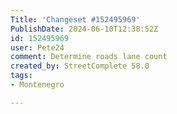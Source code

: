 ```yaml
---
Title: 'Changeset #152495969'
PublishDate: 2024-06-10T12:38:52Z
id: 152495969
user: Pete24
comment: Determine roads lane count
created_by: StreetComplete 58.0
tags:
- Montenegro

---
```

